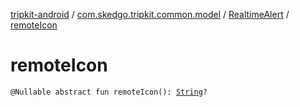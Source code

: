 [tripkit-android](../../index.md) / [com.skedgo.tripkit.common.model](../index.md) / [RealtimeAlert](index.md) / [remoteIcon](./remote-icon.md)

# remoteIcon

`@Nullable abstract fun remoteIcon(): `[`String`](https://kotlinlang.org/api/latest/jvm/stdlib/kotlin/-string/index.html)`?`